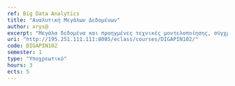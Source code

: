 ```yaml
---
ref: Big Data Analytics
title: "Αναλυτική Μεγάλων Δεδομένων"
author: xrys@
excerpt: "Μεγάλα δεδομένα και προηγμένες τεχνικές μοντελοποίησης, σύγχρονες τεχνικές διαχείρισης μεγάλων δεδομένων, ολοκλήρωση και μελέτη δομής δεδομένων, εφαρμογές άντλησης και διαμόρφωσης δεδομένων από διάφορες πηγές, μη-σχεσιακές βάσεις δεδομένων, ανοικτά δεδομένα και συνδεδεμένα ανοικτά δεδομένα, βέλτιστες πρακτικές ανάλυσης μεγάλων δεδομένων, επιχειρηματική ευφυΐα και μεγάλα δεδομένα, εργαλεία αναλυτικής των μεγάλων δεδομένων, ο ρόλος του «πλήθους» στον σχεδιασμό και ανάπτυξη νέων σχετικών εφαρμογών, προβλεπτική αναλυτική."
uri: "http://195.251.111.111:8085/eclass/courses/DIGAPIN102/"
code: DIGAPIN102
semester: 1
type: "Υποχρεωτικό"
hours: 3
ects: 5
---
```

